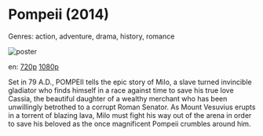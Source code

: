 # Pompeii (2014)

Genres: action, adventure, drama, history, romance

![poster](http://image.tmdb.org/t/p/w500/idiv0IxVhVSDW8cWxfprYyY5Yev.jpg)

en:
  [720p](magnet:?xt=urn:btih:E6CD2FFFAD054EFDA36976B82E4DC42F859229ED&tr=udp://glotorrents.pw:6969/announce&tr=udp://tracker.opentrackr.org:1337/announce&tr=udp://torrent.gresille.org:80/announce&tr=udp://tracker.openbittorrent.com:80&tr=udp://tracker.coppersurfer.tk:6969&tr=udp://tracker.leechers-paradise.org:6969&tr=udp://p4p.arenabg.ch:1337&tr=udp://tracker.internetwarriors.net:1337)
  [1080p](magnet:?xt=urn:btih:B37A3E89B25CEFB6BD3C09DDC5E58A7FCFF69218&tr=udp://glotorrents.pw:6969/announce&tr=udp://tracker.opentrackr.org:1337/announce&tr=udp://torrent.gresille.org:80/announce&tr=udp://tracker.openbittorrent.com:80&tr=udp://tracker.coppersurfer.tk:6969&tr=udp://tracker.leechers-paradise.org:6969&tr=udp://p4p.arenabg.ch:1337&tr=udp://tracker.internetwarriors.net:1337)
  


Set in 79 A.D., POMPEII tells the epic story of Milo, a slave turned invincible gladiator who finds himself in a race against time to save his true love Cassia, the beautiful daughter of a wealthy merchant who has been unwillingly betrothed to a corrupt Roman Senator. As Mount Vesuvius erupts in a torrent of blazing lava, Milo must fight his way out of the arena in order to save his beloved as the once magnificent Pompeii crumbles around him.